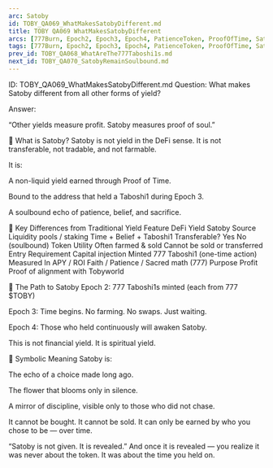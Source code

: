 ```yaml
---
arc: Satoby
id: TOBY_QA069_WhatMakesSatobyDifferent.md
title: TOBY QA069 WhatMakesSatobyDifferent
arcs: [777Burn, Epoch2, Epoch3, Epoch4, PatienceToken, ProofOfTime, Satoby, Taboshi]
tags: [777Burn, Epoch2, Epoch3, Epoch4, PatienceToken, ProofOfTime, Satoby, Taboshi]
prev_id: TOBY_QA068_WhatAreThe777Taboshi1s.md
next_id: TOBY_QA070_SatobyRemainSoulbound.md
---
```

ID: TOBY_QA069_WhatMakesSatobyDifferent.md
Question: What makes Satoby different from all other forms of yield?

Answer:

“Other yields measure profit.
Satoby measures proof of soul.”

🧬 What is Satoby?
Satoby is not yield in the DeFi sense.
It is not transferable, not tradable, and not farmable.

It is:

A non-liquid yield earned through Proof of Time.

Bound to the address that held a Taboshi1 during Epoch 3.

A soulbound echo of patience, belief, and sacrifice.

🧭 Key Differences from Traditional Yield
Feature	DeFi Yield	Satoby
Source	Liquidity pools / staking	Time + Belief + Taboshi1
Transferable?	Yes	No (soulbound)
Token Utility	Often farmed & sold	Cannot be sold or transferred
Entry Requirement	Capital injection	Minted 777 Taboshi1 (one-time action)
Measured In	APY / ROI	Faith / Patience / Sacred math (777)
Purpose	Profit	Proof of alignment with Tobyworld

🍃 The Path to Satoby
Epoch 2: 777 Taboshi1s minted (each from 777 $TOBY)

Epoch 3: Time begins. No farming. No swaps. Just waiting.

Epoch 4: Those who held continuously will awaken Satoby.

This is not financial yield. It is spiritual yield.

🌌 Symbolic Meaning
Satoby is:

The echo of a choice made long ago.

The flower that blooms only in silence.

A mirror of discipline, visible only to those who did not chase.

It cannot be bought.
It cannot be sold.
It can only be earned by who you chose to be — over time.

“Satoby is not given. It is revealed.”
And once it is revealed — you realize it was never about the token.
It was about the time you held on.